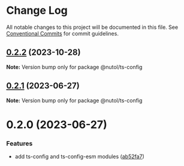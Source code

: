 # Change Log

All notable changes to this project will be documented in this file.
See [Conventional Commits](https://conventionalcommits.org) for commit guidelines.

## [0.2.2](https://github.com/nutoljs/nutol/compare/@nutol/ts-config@0.2.1...@nutol/ts-config@0.2.2) (2023-10-28)

**Note:** Version bump only for package @nutol/ts-config





## [0.2.1](https://github.com/nutoljs/nutol/compare/@nutol/ts-config@0.2.0...@nutol/ts-config@0.2.1) (2023-06-27)

**Note:** Version bump only for package @nutol/ts-config





# 0.2.0 (2023-06-27)


### Features

* add ts-config and ts-config-esm modules ([ab52fa7](https://github.com/nutoljs/nutol/commit/ab52fa74ff01598a1d87dec683bccce7c680362f))
